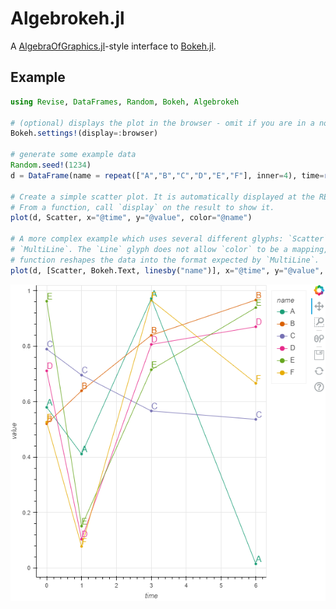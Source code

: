 # Algebrokeh.jl

A [AlgebraOfGraphics.jl](https://github.com/MakieOrg/AlgebraOfGraphics.jl)-style interface
to [Bokeh.jl](https://github.com/cjdoris/Bokeh.jl).

## Example

```julia
using Revise, DataFrames, Random, Bokeh, Algebrokeh

# (optional) displays the plot in the browser - omit if you are in a notebook
Bokeh.settings!(display=:browser)

# generate some example data
Random.seed!(1234)
d = DataFrame(name = repeat(["A","B","C","D","E","F"], inner=4), time=repeat([0,1,3,6], outer=6), value = rand(24))

# Create a simple scatter plot. It is automatically displayed at the REPL or in a notebook.
# From a function, call `display` on the result to show it.
plot(d, Scatter, x="@time", y="@value", color="@name")

# A more complex example which uses several different glyphs: `Scatter`, `Text` and
# `MultiLine`. The `Line` glyph does not allow `color` to be a mapping, so the `linesby()`
# function reshapes the data into the format expected by `MultiLine`.
plot(d, [Scatter, Bokeh.Text, linesby("name")], x="@time", y="@value", color="@name", text="@name")
```

![Example plot](https://raw.githubusercontent.com/cjdoris/Algebrokeh.jl/main/example.png)
